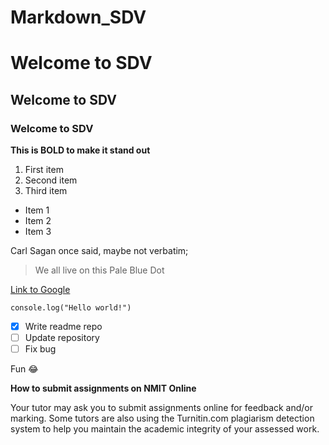 # Markdown_SDV

# Welcome to SDV
## Welcome to SDV
### Welcome to SDV

**This is BOLD to make it stand out**

1. First item
2. Second item
3. Third item

- Item 1
- Item 2
- Item 3

Carl Sagan once said, maybe not verbatim;
> We all live on this
> Pale Blue Dot

[Link to Google](www.google.com)

`console.log("Hello world!")`

- [x] Write readme repo
- [ ] Update repository
- [ ] Fix bug

Fun :joy:

**How to submit assignments on NMIT Online**

Your tutor may ask you to submit assignments online for feedback and/or marking. Some tutors are also using the 
Turnitin.com plagiarism detection system to help you maintain the academic integrity of your assessed work.